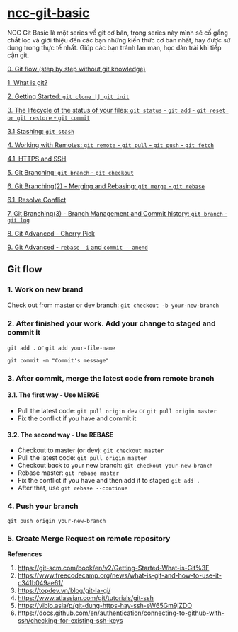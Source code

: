 # [ncc-git-basic](https://nccasia.github.io/ncc-git-basic/)

NCC Git Basic là một series về git cơ bản, trong series này mình sẽ cố gắng chắt lọc và giới thiệu đến các bạn những kiến thức cơ bản nhất, hay được sử dụng trong thực tế nhất. Giúp các bạn tránh lan man, học dàn trải khi tiếp cận git.

[0. Git flow (step by step without git knowledge)](#git-flow)

[1. What is git?](./book/01-what-is-git)

[2. Getting Started: `git clone || git init`](./book/02-get-started)

[3. The lifecycle of the status of your files: `git status` - `git add` - `git reset or git restore` - `git commit`](./book/03-lifecycle-of-the-status)

[3.1 Stashing: `git stash`](./book/03-lifecycle-of-the-status#8-git-stash)

[4. Working with Remotes: `git remote` - `git pull` - `git push` - `git fetch`](./book/04-working-with-remotes)

[4.1. HTTPS and SSH](./book/04-working-with-remote)

[5. Git Branching: `git branch` - `git checkout`](./book/05-git-branching)

[6. Git Branching(2) - Merging and Rebasing: `git merge` - `git rebase`](./book/06-git-branching-2-merging-and-rebasing.d)

[6.1. Resolve Conflict](./book/06-git-branching-2-merging-and-rebasing)

[7. Git Branching(3) - Branch Management and Commit history: `git branch` - `git log`](./book/07-git-branching-branch-management-and-commit-history)

[8. Git Advanced - Cherry Pick](#)

[9. Git Advanced - `rebase -i` and `commit --amend`](#)

## Git flow

### 1. Work on new brand

Check out from master or dev branch: `git checkout -b your-new-branch`

### 2. After finished your work. Add your change to staged and commit it

`git add .` or `git add your-file-name`

`git commit -m "Commit's message"`

### 3. After commit, merge the latest code from remote branch

#### 3.1. The first way - Use MERGE

- Pull the latest code: `git pull origin dev` or `git pull origin master`
- Fix the conflict if you have and commit it

#### 3.2. The second way - Use REBASE

- Checkout to master (or dev): `git checkout master`
- Pull the latest code: `git pull origin master`
- Checkout back to your new branch: `git checkout your-new-branch`
- Rebase master: `git rebase master`
- Fix the conflict if you have and then add it to staged `git add .`
- After that, use `git rebase --continue`

### 4. Push your branch

`git push origin your-new-branch`

### 5. Create Merge Request on remote repository

**References**

1. https://git-scm.com/book/en/v2/Getting-Started-What-is-Git%3F
2. https://www.freecodecamp.org/news/what-is-git-and-how-to-use-it-c341b049ae61/
3. https://topdev.vn/blog/git-la-gi/
4. https://www.atlassian.com/git/tutorials/git-ssh
5. https://viblo.asia/p/git-dung-https-hay-ssh-eW65Gm9jZDO
6. https://docs.github.com/en/authentication/connecting-to-github-with-ssh/checking-for-existing-ssh-keys
